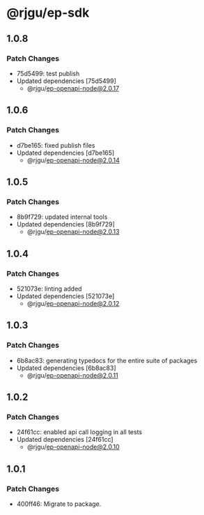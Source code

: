 # @rjgu/ep-sdk

## 1.0.8

### Patch Changes

- 75d5499: test publish
- Updated dependencies [75d5499]
  - @rjgu/ep-openapi-node@2.0.17

## 1.0.6

### Patch Changes

- d7be165: fixed publish files
- Updated dependencies [d7be165]
  - @rjgu/ep-openapi-node@2.0.14

## 1.0.5

### Patch Changes

- 8b9f729: updated internal tools
- Updated dependencies [8b9f729]
  - @rjgu/ep-openapi-node@2.0.13

## 1.0.4

### Patch Changes

- 521073e: linting added
- Updated dependencies [521073e]
  - @rjgu/ep-openapi-node@2.0.12

## 1.0.3

### Patch Changes

- 6b8ac83: generating typedocs for the entire suite of packages
- Updated dependencies [6b8ac83]
  - @rjgu/ep-openapi-node@2.0.11

## 1.0.2

### Patch Changes

- 24f61cc: enabled api call logging in all tests
- Updated dependencies [24f61cc]
  - @rjgu/ep-openapi-node@2.0.10

## 1.0.1

### Patch Changes

- 400ff46: Migrate to package.
